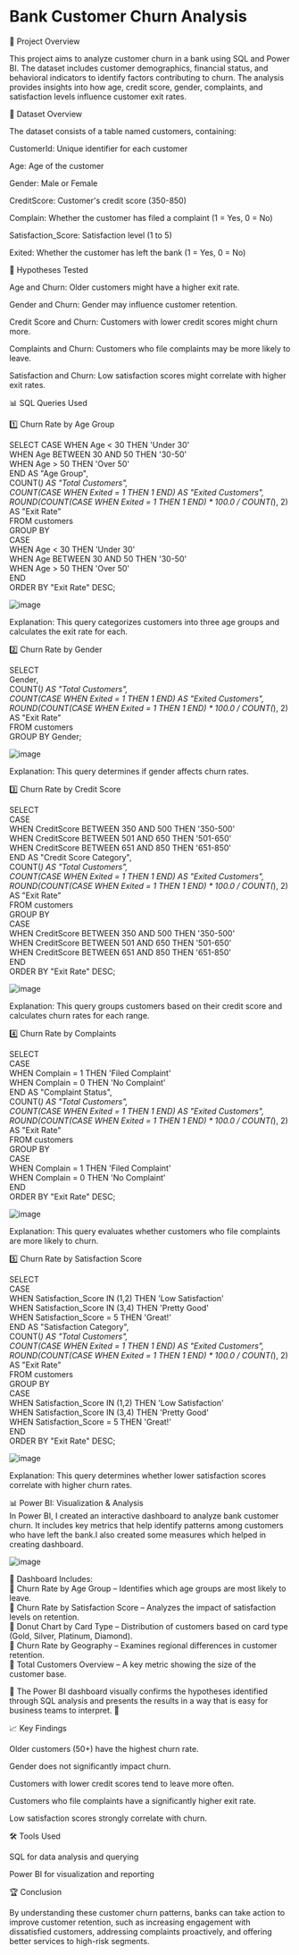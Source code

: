 # Bank Customer Churn Analysis

📌 Project Overview

This project aims to analyze customer churn in a bank using SQL and Power BI. The dataset includes customer demographics, financial status, and behavioral indicators to identify factors contributing to churn. The analysis provides insights into how age, credit score, gender, complaints, and satisfaction levels influence customer exit rates.

📂 Dataset Overview

The dataset consists of a table named customers, containing:

CustomerId: Unique identifier for each customer

Age: Age of the customer

Gender: Male or Female

CreditScore: Customer's credit score (350-850)

Complain: Whether the customer has filed a complaint (1 = Yes, 0 = No)

Satisfaction_Score: Satisfaction level (1 to 5)

Exited: Whether the customer has left the bank (1 = Yes, 0 = No)

🎯 Hypotheses Tested

Age and Churn: Older customers might have a higher exit rate.

Gender and Churn: Gender may influence customer retention.

Credit Score and Churn: Customers with lower credit scores might churn more.

Complaints and Churn: Customers who file complaints may be more likely to leave.

Satisfaction and Churn: Low satisfaction scores might correlate with higher exit rates.

📊 SQL Queries Used

1️⃣ Churn Rate by Age Group

SELECT
    CASE
        WHEN Age < 30 THEN 'Under 30' <br>
        WHEN Age BETWEEN 30 AND 50 THEN '30-50'<br>
        WHEN Age > 50 THEN 'Over 50'<br>
    END AS "Age Group",<br>
    COUNT(*) AS "Total Customers",<br>
    COUNT(CASE WHEN Exited = 1 THEN 1 END) AS "Exited Customers",<br>
    ROUND(COUNT(CASE WHEN Exited = 1 THEN 1 END) * 100.0 / COUNT(*), 2) AS "Exit Rate"<br>
FROM customers<br>
GROUP BY<br>
    CASE<br>
        WHEN Age < 30 THEN 'Under 30'<br>
        WHEN Age BETWEEN 30 AND 50 THEN '30-50'<br>
        WHEN Age > 50 THEN 'Over 50'<br>
    END<br>
ORDER BY "Exit Rate" DESC;

![image](https://github.com/user-attachments/assets/457ebbcd-366a-4e2e-9407-8667ea91e15b)


Explanation: This query categorizes customers into three age groups and calculates the exit rate for each.

2️⃣ Churn Rate by Gender

SELECT <br>
    Gender, <br>
    COUNT(*) AS "Total Customers", <br>
    COUNT(CASE WHEN Exited = 1 THEN 1 END) AS "Exited Customers", <br>
    ROUND(COUNT(CASE WHEN Exited = 1 THEN 1 END) * 100.0 / COUNT(*), 2) AS "Exit Rate" <br>
FROM customers <br>
GROUP BY Gender; <br>

![image](https://github.com/user-attachments/assets/d31e1556-ce63-4a04-a849-9eb7c39f4332)

Explanation: This query determines if gender affects churn rates.

3️⃣ Churn Rate by Credit Score

SELECT <br>
    CASE <br>
        WHEN CreditScore BETWEEN 350 AND 500 THEN '350-500' <br>
        WHEN CreditScore BETWEEN 501 AND 650 THEN '501-650' <br>
        WHEN CreditScore BETWEEN 651 AND 850 THEN '651-850' <br>
    END AS "Credit Score Category", <br>
    COUNT(*) AS "Total Customers", <br>
    COUNT(CASE WHEN Exited = 1 THEN 1 END) AS "Exited Customers", <br>
    ROUND(COUNT(CASE WHEN Exited = 1 THEN 1 END) * 100.0 / COUNT(*), 2) AS "Exit Rate" <br>
FROM customers <br>
GROUP BY <br>
    CASE <br>
        WHEN CreditScore BETWEEN 350 AND 500 THEN '350-500' <br>
        WHEN CreditScore BETWEEN 501 AND 650 THEN '501-650' <br>
        WHEN CreditScore BETWEEN 651 AND 850 THEN '651-850' <br>
    END <br>
ORDER BY "Exit Rate" DESC; <br>

![image](https://github.com/user-attachments/assets/4fb7bfd3-84ee-4535-b2e4-6fada0eeb4fd)


Explanation: This query groups customers based on their credit score and calculates churn rates for each range.

4️⃣ Churn Rate by Complaints

SELECT <br>
    CASE <br>
        WHEN Complain = 1 THEN 'Filed Complaint' <br>
        WHEN Complain = 0 THEN 'No Complaint' <br>
    END AS "Complaint Status", <br>
    COUNT(*) AS "Total Customers", <br>
    COUNT(CASE WHEN Exited = 1 THEN 1 END) AS "Exited Customers", <br>
    ROUND(COUNT(CASE WHEN Exited = 1 THEN 1 END) * 100.0 / COUNT(*), 2) AS "Exit Rate" <br>
FROM customers <br>
GROUP BY <br>
    CASE <br>
        WHEN Complain = 1 THEN 'Filed Complaint' <br>
        WHEN Complain = 0 THEN 'No Complaint' <br>
    END <br>
ORDER BY "Exit Rate" DESC; <br>

![image](https://github.com/user-attachments/assets/22de12de-7c46-4ab8-876e-12722865c130)


Explanation: This query evaluates whether customers who file complaints are more likely to churn.

5️⃣ Churn Rate by Satisfaction Score

SELECT <br>
    CASE <br>
        WHEN Satisfaction_Score IN (1,2) THEN 'Low Satisfaction' <br>
        WHEN Satisfaction_Score IN (3,4) THEN 'Pretty Good' <br>
        WHEN Satisfaction_Score = 5 THEN 'Great!' <br>
    END AS "Satisfaction Category", <br>
    COUNT(*) AS "Total Customers", <br>
    COUNT(CASE WHEN Exited = 1 THEN 1 END) AS "Exited Customers", <br>
    ROUND(COUNT(CASE WHEN Exited = 1 THEN 1 END) * 100.0 / COUNT(*), 2) AS "Exit Rate" <br>
FROM customers <br>
GROUP BY <br>
    CASE <br>
        WHEN Satisfaction_Score IN (1,2) THEN 'Low Satisfaction' <br>
        WHEN Satisfaction_Score IN (3,4) THEN 'Pretty Good' <br>
        WHEN Satisfaction_Score = 5 THEN 'Great!' <br>
    END <br>
ORDER BY "Exit Rate" DESC; <br>

![image](https://github.com/user-attachments/assets/4fec8e66-85bf-4985-9c82-c5742bd9e6eb)


Explanation: This query determines whether lower satisfaction scores correlate with higher churn rates.

📊 Power BI: Visualization & Analysis <br>
In Power BI, I created an interactive dashboard to analyze bank customer churn. It includes key metrics that help identify patterns among customers who have left the bank.I also created some measures which helped in creating dashboard.

![image](https://github.com/user-attachments/assets/6158e646-5515-4d61-a6d5-8f481de0e475)


🔹 Dashboard Includes: <br>
📌 Churn Rate by Age Group – Identifies which age groups are most likely to leave. <br>
📌 Churn Rate by Satisfaction Score – Analyzes the impact of satisfaction levels on retention. <br>
📌 Donut Chart by Card Type – Distribution of customers based on card type (Gold, Silver, Platinum, Diamond). <br>
📌 Churn Rate by Geography – Examines regional differences in customer retention. <br>
📌 Total Customers Overview – A key metric showing the size of the customer base. <br>

🔹 The Power BI dashboard visually confirms the hypotheses identified through SQL analysis and presents the results in a way that is easy for business teams to interpret. 🚀

📈 Key Findings

Older customers (50+) have the highest churn rate.

Gender does not significantly impact churn.

Customers with lower credit scores tend to leave more often.

Customers who file complaints have a significantly higher exit rate.

Low satisfaction scores strongly correlate with churn.

🛠️ Tools Used

SQL for data analysis and querying

Power BI for visualization and reporting

🏆 Conclusion

By understanding these customer churn patterns, banks can take action to improve customer retention, such as increasing engagement with dissatisfied customers, addressing complaints proactively, and offering better services to high-risk segments.


